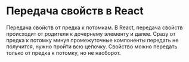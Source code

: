 # Передача свойств в React

Передача свойств от предка к потомкам. В React, передача свойств происходит от родителя к дочернему элементу и далее. Сразу от предка к потомку минуя промежуточные компоненты передать не получится, нужно пройти всю цепочку. Свойство можно передать только от предка к потомку, но не наоборот.
